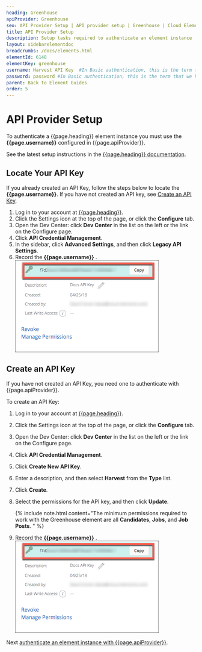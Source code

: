 ```yaml
---
heading: Greenhouse
apiProvider: Greenhouse
seo: API Provider Setup | API provider setup | Greenhouse | Cloud Elements API Docs
title: API Provider Setup
description: Setup tasks required to authenticate an element instance
layout: sidebarelementdoc
breadcrumbs: /docs/elements.html
elementId: 6148
elementKey: greenhouse
username: Harvest API Key  #In Basic authentication, this is the term that we have mapped to our "username" parameter
password: password #In Basic authentication, this is the term that we have mapped to our "password" parameter
parent: Back to Element Guides
order: 5
---
```


# API Provider Setup

To authenticate a {{page.heading}} element instance you must use the **{{page.username}}**  configured in {{page.apiProvider}}.

See the latest setup instructions in the [{{page.heading}} documentation](https://developers.greenhouse.io/harvest.html#authentication).

## Locate Your API Key

If you already created an API Key, follow the steps below to locate the **{{page.username}}**. If you have not created an API key, see [Create an API Key](#create-an-api-key).

1. Log in to your account at [{{page.heading}}](https://app.greenhouse.io).
2. Click the Settings icon at the top of the page, or click the **Configure** tab.
3. Open the Dev Center: click **Dev Center** in the list on the left or the link on the Configure page.
4. Click **API Credential Management**.
2. In the sidebar, click **Advanced Settings**, and then click **Legacy API Settings**.
3. Record the **{{page.username}}** .
![Key secret and URL](img/greenhouse-creds.png)

## Create an API Key

If you have not created an API Key, you need one to authenticate with {{page.apiProvider}}.

To create an API Key:

1. Log in to your account at [{{page.heading}}](https://app.greenhouse.io).
2. Click the Settings icon at the top of the page, or click the **Configure** tab.
3. Open the Dev Center: click **Dev Center** in the list on the left or the link on the Configure page.
4. Click **API Credential Management**.
2. Click **Create New API Key**.
3. Enter a description, and then select **Harvest** from the **Type** list.
4. Click **Create**.
5. Select the permissions for the API key, and then click **Update**.

    {% include note.html content="The minimum permissions required to work with the Greenhouse element are all <strong>Candidates</strong>, <strong>Jobs</strong>, and <strong>Job Posts</strong>.  " %}

3. Record the **{{page.username}}** .
![Key secret and URL](img/greenhouse-creds.png)

Next [authenticate an element instance with {{page.apiProvider}}](authenticate.html).
